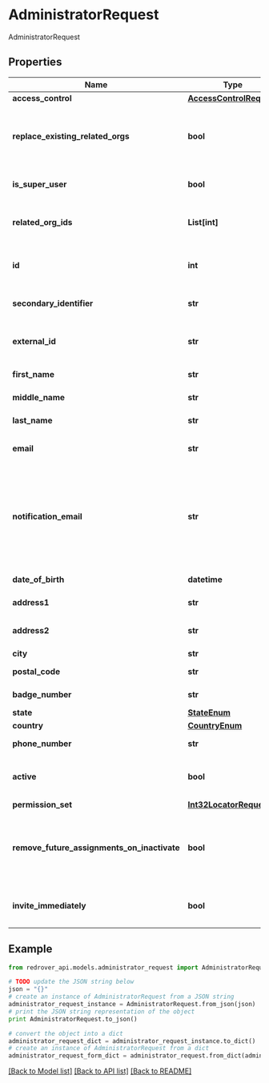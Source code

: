 # AdministratorRequest

AdministratorRequest

## Properties

Name | Type | Description | Notes
------------ | ------------- | ------------- | -------------
**access_control** | [**AccessControlRequest**](AccessControlRequest.md) |  | 
**replace_existing_related_orgs** | **bool** | If existing related Organizations will be replaced. (Default is true) | [optional] 
**is_super_user** | **bool** | If the Administrator is a super user | [optional] 
**related_org_ids** | **List[int]** | Organization Ids that the Administrator is related it | [optional] 
**id** | **int** | The Red Rover internal Id of OrgUser (numeric) | [optional] 
**secondary_identifier** | **str** | The secondary identifier for the User | [optional] 
**external_id** | **str** | The external Id of OrgUser (alpha-numeric) | [optional] 
**first_name** | **str** | The User&#39;s first name | [optional] 
**middle_name** | **str** | The User&#39;s middle name | [optional] 
**last_name** | **str** | The User&#39;s last name | [optional] 
**email** | **str** | The User&#39;s email (authentication) | [optional] 
**notification_email** | **str** | The User&#39;s email that will receive notifications. For SSO districts only. If empty, the Email field will be used. Field is optional | [optional] 
**date_of_birth** | **datetime** | The User&#39;s date of birth | [optional] 
**address1** | **str** | The User&#39;s address | [optional] 
**address2** | **str** | The User&#39;s address (continued) | [optional] 
**city** | **str** | The User&#39;s city | [optional] 
**postal_code** | **str** | The User&#39;s postal code | [optional] 
**badge_number** | **str** | The User&#39;s badge number | [optional] 
**state** | [**StateEnum**](StateEnum.md) |  | [optional] 
**country** | [**CountryEnum**](CountryEnum.md) |  | [optional] 
**phone_number** | **str** | The User&#39;s phone number | [optional] 
**active** | **bool** | If the user is active. (Default is true for Create) | [optional] 
**permission_set** | [**Int32LocatorRequest**](Int32LocatorRequest.md) |  | [optional] 
**remove_future_assignments_on_inactivate** | **bool** | If all assignments are to be removed if the user is inactivated at any time | [optional] 
**invite_immediately** | **bool** | If the user is to receive an invitation email right away | [optional] 

## Example

```python
from redrover_api.models.administrator_request import AdministratorRequest

# TODO update the JSON string below
json = "{}"
# create an instance of AdministratorRequest from a JSON string
administrator_request_instance = AdministratorRequest.from_json(json)
# print the JSON string representation of the object
print AdministratorRequest.to_json()

# convert the object into a dict
administrator_request_dict = administrator_request_instance.to_dict()
# create an instance of AdministratorRequest from a dict
administrator_request_form_dict = administrator_request.from_dict(administrator_request_dict)
```
[[Back to Model list]](../README.md#documentation-for-models) [[Back to API list]](../README.md#documentation-for-api-endpoints) [[Back to README]](../README.md)



